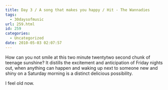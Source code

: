 ```yaml
---
title: Day 3 / A song that makes you happy / Hit - The Wannadies
tags:
  - 30daysofmusic
url: 259.html
id: 259
categories:
  - Uncategorized
date: 2010-05-03 02:07:57
---
```


How can you not smile at this two minute twentytwo second chunk of teenage sunshine? It distills the excitement and anticipation of Friday nights out, when anything can happen and waking up next to someone new and shiny on a Saturday morning is a distinct delicious possibility.

I feel old now.